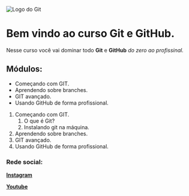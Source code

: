 ![Logo do Git](https://miro.medium.com/max/383/0*5g3mp6zgIoqprOgV.png)
# Bem vindo ao curso Git e GitHub.
Nesse curso você vai dominar todo **Git** e **GitHub** _do zero ao profissinal._

## Módulos:
* Começando com GIT.
* Aprendendo sobre branches.
* GIT avançado.
* Usando GitHub de forma profissional.

1. Começando com GIT.  
   1. O que é Git?
   2. Instalando git na máquina.
2. Aprendendo sobre branches.
3. GIT avançado.
4. Usando GitHub de forma profissional.


### Rede social:
[**Instagram**](https://instagram.com/rafaelosama)

[**Youtube**](https:youtube,com/c/sujeitoprogramador)

